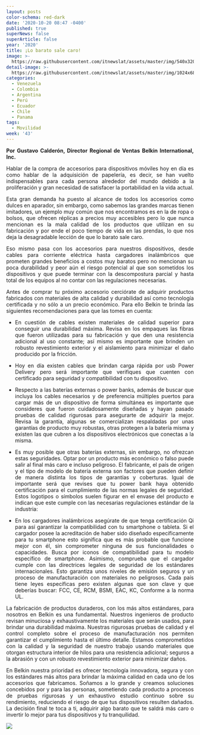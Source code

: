 ```yaml
---
layout: posts
color-schema: red-dark
date: '2020-10-20 08:47 -0400'
published: true
superNews: false
superArticle: false
year: '2020'
title: ¡Lo barato sale caro!
image: >-
  https://raw.githubusercontent.com/itnewslat/assets/master/img/540x320/Gustavo-Calderon-p.jpg
detail-image: >-
  https://raw.githubusercontent.com/itnewslat/assets/master/img/1024x680/Gustavo-Calderon-g.jpg
categories:
  - Venezuela
  - Colombia
  - Argentina
  - Perú
  - Ecuador
  - Chile
  - Panama
tags:
  - Movilidad
week: '43'
---
```

<p style="text-align: justify;"><strong>Por Gustavo Calderón, Director Regional de Ventas Belkin International, Inc.</strong></p>
<p style="text-align: justify;">Hablar de la compra de accesorios para dispositivos móviles hoy en día es como hablar de la adquisición de papelería, es decir, se han vuelto indispensables para cada persona alrededor del mundo debido a la proliferación y gran necesidad de satisfacer la portabilidad en la vida actual.</p>
<p style="text-align: justify;">Esta gran demanda ha puesto al alcance de todos los accesorios como dulces en aparador, sin embargo, como sabemos las grandes marcas tienen imitadores, un ejemplo muy común que nos encontramos es en la de ropa o bolsos, que ofrecen réplicas a precios muy accesibles pero lo que nunca mencionan es la mala calidad de los productos que utilizan en su fabricación y por ende el poco tiempo de vida en las prendas, lo que nos deja la desagradable lección de que lo barato sale caro.</p>
<p style="text-align: justify;">Eso mismo pasa con los accesorios para nuestros dispositivos, desde cables para corriente eléctrica hasta cargadores inalámbricos que prometen grandes beneficios a costos muy baratos pero no mencionan su poca durabilidad y peor aún el riesgo potencial al que son sometidos los dispositivos y que puede terminar con la descompostura parcial y hasta total de los equipos al no contar con las regulaciones necesarias.</p>
<p style="text-align: justify;">Antes de comprar tu próximo accesorio cerciórate de adquirir productos fabricados con materiales de alta calidad y durabilidad así como tecnología certificada y no sólo a un precio económico. Para ello Belkin te brinda las siguientes recomendaciones para que las tomes en cuenta:</p>

<ul style="text-align: justify;">
	<li>En cuestión de cables existen materiales de calidad superior para conseguir una durabilidad máxima. Revisa en los empaques las fibras que fueron utilizadas para su fabricación y que den una resistencia adicional al uso constante; así mismo es importante que brinden un robusto revestimiento exterior y el aislamiento para minimizar el daño producido por la fricción.</li>
</ul>
<ul style="text-align: justify;">
	<li>Hoy en día existen cables que brindan carga rápida por usb Power Delivery pero será importante que verifiques que cuenten con certificado para seguridad y compatibilidad con tu dispositivo.</li>
</ul>
<ul style="text-align: justify;">
	<li>Respecto a las baterías externas o power banks, además de buscar que incluya los cables necesarios y de preferencia múltiples puertos para cargar más de un dispositivo de forma simultánea es importante que consideres que fueron cuidadosamente diseñadas y hayan pasado pruebas de calidad rigurosas para asegurarte de adquirir la mejor. Revisa la garantía, algunas se comercializan respaldadas por unas garantías de producto muy robustas, otras protegen a la batería misma y existen las que cubren a los dispositivos electrónicos que conectas a la misma.</li>
</ul>
<ul style="text-align: justify;">
	<li>Es muy posible que otras baterías externas, sin embargo, no ofrezcan estas seguridades. Optar por un producto más económico o falso puede salir al final más caro e incluso peligroso. El fabricante, el país de origen y el tipo de modelo de batería externa son factores que pueden definir de manera distinta los tipos de garantías y coberturas. Igual de importante será que revises que tu power bank haya obtenido certificación para el cumplimiento de las normas legales de seguridad. Estos logotipos o símbolos suelen figurar en el envase del producto e indican que este cumple con las necesarias regulaciones estándar de la industria:</li>
</ul>
<ul style="text-align: justify;">
	<li>En los cargadores inalámbricos asegúrate de que tenga certificación Qi para así garantizar la compatibilidad con tu smartphone o tableta. Si el cargador posee la acreditación de haber sido diseñado específicamente para tu smartphone esto significa que es más probable que funcione mejor con él, sin comprometer ninguna de sus funcionalidades o capacidades. Busca por iconos de compatibilidad para tu modelo específico de smartphone. Asimismo, comprueba que el cargador cumple con las directrices legales de seguridad de los estándares internacionales. Esto garantiza unos niveles de emisión seguros y un proceso de manufacturación con materiales no peligrosos. Cada país tiene leyes específicas pero existen algunas que son clave y que deberías buscar: FCC, CE, RCM, BSMI, EAC, KC, Conforme a la norma UL.</li>
</ul>
<p style="text-align: justify;">La fabricación de productos duraderos, con los más altos estándares, para nosotros en Belkin es una fundamental. Nuestros ingenieros de producto revisan minuciosa y exhaustivamente los materiales que serán usados, para brindar una durabilidad máxima. Nuestras rigurosas pruebas de calidad y el control completo sobre el proceso de manufacturación nos permiten garantizar el cumplimiento hasta el último detalle. Estamos comprometidos con la calidad y la seguridad de nuestro trabajo usando materiales que otorgan estructura interior de hilos para una resistencia adicional; seguros a la abrasión y con un robusto revestimiento exterior para minimizar daños.</p>
<p style="text-align: justify;">En Belkin nuestra prioridad es ofrecer tecnología innovadora, segura y con los estándares más altos para brindar la máxima calidad en cada uno de los accesorios que fabricamos. Soñamos a lo grande y creamos soluciones concebidos por y para las personas, sometiendo cada producto a procesos de pruebas rigurosas y un exhaustivo estudio continuo sobre su rendimiento, reduciendo el riesgo de que tus dispositivos resulten dañados. La decisión final te toca a ti, adquirir algo barato que te saldrá más caro o invertir lo mejor para tus dispositivos y tu tranquilidad.</p>
<img src="https://tracker.metricool.com/c3po.jpg?hash=56f88a41e39ab42c063cc51676587a04"/>